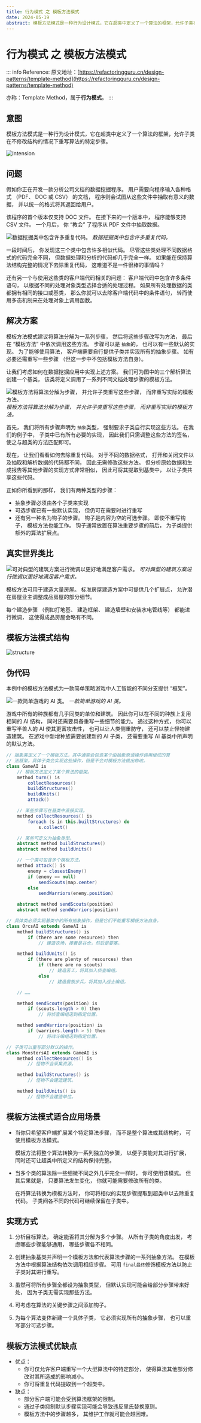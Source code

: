 ```yaml
---
title: 行为模式 之 模板方法模式
date: 2024-05-19
abstract: 模板方法模式是一种行为设计模式，它在超类中定义了一个算法的框架，允许子类在不修改结构的情况下重写算法的特定步骤。
---
```


# 行为模式 之 模板方法模式

::: info Reference:
原文地址：[https://refactoringguru.cn/design-patterns/template-method](https://refactoringguru.cn/design-patterns/template-method)

亦称：Template Method，属于**行为模式**。
:::

## 意图

模板方法模式是一种行为设计模式，它在超类中定义了一个算法的框架，允许子类在不修改结构的情况下重写算法的特定步骤。

![intension](https://refactoringguru.cn/images/patterns/content/template-method/template-method-2x.png)

## 问题

假如你正在开发一款分析公司文档的数据挖掘程序。 用户需要向程序输入各种格式 （PDF、 DOC 或 CSV） 的文档， 程序则会试图从这些文件中抽取有意义的数据， 并以统一的格式将其返回给用户。

该程序的首个版本仅支持 DOC 文件。 在接下来的一个版本中， 程序能够支持 CSV 文件。 一个月后， 你 “教会” 了程序从 PDF 文件中抽取数据。

![数据挖掘类中包含许多重复代码。](https://refactoringguru.cn/images/patterns/diagrams/template-method/problem-2x.png)
*数据挖掘类中包含许多重复代码。*

一段时间后， 你发现这三个类中包含许多相似代码。 尽管这些类处理不同数据格式的代码完全不同， 但数据处理和分析的代码却几乎完全一样。 如果能在保持算法结构完整的情况下去除重复代码， 这难道不是一件很棒的事情吗？

还有另一个与使用这些类的客户端代码相关的问题： 客户端代码中包含许多条件语句， 以根据不同的处理对象类型选择合适的处理过程。 如果所有处理数据的类都拥有相同的接口或基类， 那么你就可以去除客户端代码中的条件语句， 转而使用多态机制来在处理对象上调用函数。

## 解决方案

模板方法模式建议将算法分解为一系列步骤， 然后将这些步骤改写为方法， 最后在 “模板方法” 中依次调用这些方法。 步骤可以是 `抽象`的， 也可以有一些默认的实现。 为了能够使用算法， 客户端需要自行提供子类并实现所有的抽象步骤。 如有必要还需重写一些步骤 （但这一步中不包括模板方法自身）。

让我们考虑如何在数据挖掘应用中实现上述方案。 我们可为图中的三个解析算法创建一个基类， 该类将定义调用了一系列不同文档处理步骤的模板方法。

![模板方法将算法分解为步骤， 并允许子类重写这些步骤， 而非重写实际的模板方法。](https://refactoringguru.cn/images/patterns/diagrams/template-method/solution-zh-2x.png)
*模板方法将算法分解为步骤， 并允许子类重写这些步骤， 而非重写实际的模板方法。*

首先， 我们将所有步骤声明为 `抽象`类型， 强制要求子类自行实现这些方法。 在我们的例子中， 子类中已有所有必要的实现， 因此我们只需调整这些方法的签名， 使之与超类的方法匹配即可。

现在， 让我们看看如何去除重复代码。 对于不同的数据格式， 打开和关闭文件以及抽取和解析数据的代码都不同， 因此无需修改这些方法。 但分析原始数据和生成报告等其他步骤的实现方式非常相似， 因此可将其提取到基类中， 以让子类共享这些代码。

正如你所看到的那样， 我们有两种类型的步骤：

  - 抽象步骤必须由各个子类来实现
  - 可选步骤已有一些默认实现， 但仍可在需要时进行重写
  - 还有另一种名为钩子的步骤。 钩子是内容为空的可选步骤。 即使不重写钩子， 模板方法也能工作。 钩子通常放置在算法重要步骤的前后， 为子类提供额外的算法扩展点。

## 真实世界类比

![可对典型的建筑方案进行微调以更好地满足客户需求。](https://refactoringguru.cn/images/patterns/diagrams/template-method/live-example-2x.png)
*可对典型的建筑方案进行微调以更好地满足客户需求。*

模板方法可用于建造大量房屋。 标准房屋建造方案中可提供几个扩展点， 允许潜在房屋业主调整成品房屋的部分细节。

每个建造步骤 （例如打地基、 建造框架、 建造墙壁和安装水电管线等） 都能进行微调， 这使得成品房屋会略有不同。

## 模板方法模式结构

![structure](https://refactoringguru.cn/images/patterns/diagrams/template-method/structure-2x.png)

## 伪代码

本例中的模板方法模式为一款简单策略游戏中人工智能的不同分支提供 “框架”。

![一款简单游戏的 AI 类。](https://refactoringguru.cn/images/patterns/diagrams/template-method/example-2x.png)
*一款简单游戏的 AI 类。*

游戏中所有的种族都有几乎同类的单位和建筑。 因此你可以在不同的种族上复用相同的 AI 结构， 同时还需要具备重写一些细节的能力。 通过这种方式， 你可以重写半兽人的 AI 使其更富攻击性， 也可以让人类侧重防守， 还可以禁止怪物建造建筑。 在游戏中新增种族需要创建新的 AI 子类， 还需要重写 AI 基类中所声明的默认方法。

```java
// 抽象类定义了一个模板方法，其中通常会包含某个由抽象原语操作调用组成的算
// 法框架。具体子类会实现这些操作，但是不会对模板方法做出修改。
class GameAI is
    // 模板方法定义了某个算法的框架。
    method turn() is
        collectResources()
        buildStructures()
        buildUnits()
        attack()

    // 某些步骤可在基类中直接实现。
    method collectResources() is
        foreach (s in this.builtStructures) do
            s.collect()

    // 某些可定义为抽象类型。
    abstract method buildStructures()
    abstract method buildUnits()

    // 一个类可包含多个模板方法。
    method attack() is
        enemy = closestEnemy()
        if (enemy == null)
            sendScouts(map.center)
        else
            sendWarriors(enemy.position)

    abstract method sendScouts(position)
    abstract method sendWarriors(position)

// 具体类必须实现基类中的所有抽象操作，但是它们不能重写模板方法自身。
class OrcsAI extends GameAI is
    method buildStructures() is
        if (there are some resources) then
            // 建造农场，接着是谷仓，然后是要塞。

    method buildUnits() is
        if (there are plenty of resources) then
            if (there are no scouts)
                // 建造苦工，将其加入侦查编组。
            else
                // 建造兽族步兵，将其加入战士编组。

    // ……

    method sendScouts(position) is
        if (scouts.length > 0) then
            // 将侦查编组送到指定位置。

    method sendWarriors(position) is
        if (warriors.length > 5) then
            // 将战斗编组送到指定位置。

// 子类可以重写部分默认的操作。
class MonstersAI extends GameAI is
    method collectResources() is
        // 怪物不会采集资源。

    method buildStructures() is
        // 怪物不会建造建筑。

    method buildUnits() is
        // 怪物不会建造单位。
```

## 模板方法模式适合应用场景

- 当你只希望客户端扩展某个特定算法步骤， 而不是整个算法或其结构时， 可使用模板方法模式。

    模板方法将整个算法转换为一系列独立的步骤， 以便子类能对其进行扩展， 同时还可让超类中所定义的结构保持完整。

- 当多个类的算法除一些细微不同之外几乎完全一样时， 你可使用该模式。 但其后果就是， 只要算法发生变化， 你就可能需要修改所有的类。

    在将算法转换为模板方法时， 你可将相似的实现步骤提取到超类中以去除重复代码。 子类间各不同的代码可继续保留在子类中。

## 实现方式

1. 分析目标算法， 确定能否将其分解为多个步骤。 从所有子类的角度出发， 考虑哪些步骤能够通用， 哪些步骤各不相同。

2. 创建抽象基类并声明一个模板方法和代表算法步骤的一系列抽象方法。 在模板方法中根据算法结构依次调用相应步骤。 可用 `final最终`修饰模板方法以防止子类对其进行重写。

3. 虽然可将所有步骤全都设为抽象类型， 但默认实现可能会给部分步骤带来好处， 因为子类无需实现那些方法。

4. 可考虑在算法的关键步骤之间添加钩子。

5. 为每个算法变体新建一个具体子类， 它必须实现所有的抽象步骤， 也可以重写部分可选步骤。

## 模板方法模式优缺点

- 优点：
  - 你可仅允许客户端重写一个大型算法中的特定部分， 使得算法其他部分修改对其所造成的影响减小。
  - 你可将重复代码提取到一个超类中。
- 缺点：
  - 部分客户端可能会受到算法框架的限制。
  - 通过子类抑制默认步骤实现可能会导致违反里氏替换原则。
  - 模板方法中的步骤越多， 其维护工作就可能会越困难。